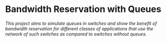 # Bandwidth Reservation with Queues
<p>
<p>
<h6>This project aims to simulate queues in switches and show the benefit of bandwidth reservation for different classes of applications that use the network of such switches as compared to switches without queues. <h6>
